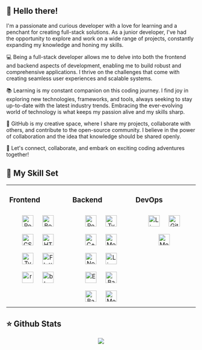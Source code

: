 ## 👋 Hello there! 

I'm a passionate and curious developer with a love for learning and a penchant for creating full-stack solutions. As a junior developer, I've had the opportunity to explore and work on a wide range of projects, constantly expanding my knowledge and honing my skills.

💻 Being a full-stack developer allows me to delve into both the frontend and backend aspects of development, enabling me to build robust and comprehensive applications. I thrive on the challenges that come with creating seamless user experiences and scalable systems.

📚 Learning is my constant companion on this coding journey. I find joy in exploring new technologies, frameworks, and tools, always seeking to stay up-to-date with the latest industry trends. Embracing the ever-evolving world of technology is what keeps my passion alive and my skills sharp.

🌟 GitHub is my creative space, where I share my projects, collaborate with others, and contribute to the open-source community. I believe in the power of collaboration and the idea that knowledge should be shared openly.

🚀 Let's connect, collaborate, and embark on exciting coding adventures together!

## 🚀 My Skill Set  
<table><tr><td valign="top" width="33%">

### Frontend  
<div align="center"> 
<img style="margin: 10px" src="https://img.shields.io/badge/-JavaScript-000000?style=flat&logo=javascript" alt="React" height="30"/>  
<img style="margin: 10px" src="https://img.shields.io/badge/-Bootstrap-000000?style=flat&logo=Bootstrap" alt="Bootstrap" height="30" />  
<img style="margin: 10px" src="https://img.shields.io/badge/-CSS3-000000?style=flat&logo=css3" alt="CSS" height="30" />  
<img style="margin: 10px" src="https://img.shields.io/badge/-Html5-000000?style=flat&logo=html5" alt="HTML" height="30" />  
<img style="margin: 10px" src="https://img.shields.io/badge/-Typescript-000000?style=flat&logo=typescript" alt="Typescript" height="30" />  
<img style="margin: 10px" src="https://img.shields.io/badge/-Flutter-000000?style=flat&logo=flutter" alt="Flutter" height="30" />  
<img style="margin: 10px" src="https://img.shields.io/badge/-ReactNative-000000?style=flat&logo=react" alt="reactNative" height="30" />  
<img style="margin: 10px" src="https://img.shields.io/badge/-Blaze-000000?style=flat&logo=blaze" alt="blaze" height="30" />  
</div>

</td><td valign="top" width="33%">



### Backend  
<div align="center">  
<img style="margin: 10px" src="https://img.shields.io/badge/-JavaScript-000000?style=flat&logo=javascript" alt="React" height="30"/>
<img style="margin: 10px" src="https://img.shields.io/badge/-Typescript-000000?style=flat&logo=typescript" alt="Typescript" height="30" /> 
<img style="margin: 10px" src="https://img.shields.io/badge/-C++-000000?style=flat&logo=cplusplus" alt="C++" height="30" /> 
<img style="margin: 10px" src="https://img.shields.io/badge/-MongoDB-000000?style=flat&logo=mongodb" alt="MongoDB" height="30" /> 
<img style="margin: 10px" src="https://img.shields.io/badge/-NodeJS-000000?style=flat&logo=nodejs" alt="NodeJS" height="30" /> 
<img style="margin: 10px" src="https://img.shields.io/badge/-Linux-000000?style=flat&logo=linux" alt="Linux" height="30" /> 
<img style="margin: 10px" src="https://img.shields.io/badge/-ExpressJS-000000?style=flat&logo=express" alt="ExpressJS" height="30" /> 
<img style="margin: 10px" src="https://img.shields.io/badge/-C-000000?style=flat&logo=c" alt="Bash" height="30" /> 
<img style="margin: 10px" src="https://img.shields.io/badge/-Bash-000000?style=flat&logo=Bash" alt="Bash" height="30" /> 
<img style="margin: 10px" src="https://img.shields.io/badge/-Meteor-000000?style=flat&logo=Meteor" alt="Meteor" height="30" /> 
</div>

</td><td valign="top" width="33%">

### DevOps  
<div align="center">  
<img style="margin: 10px" src="https://img.shields.io/badge/-Linux-000000?style=flat&logo=linux" alt="Linux" height="30" /> 
<img style="margin: 10px" src="https://img.shields.io/badge/-Git-000000?style=flat&logo=git" alt="Git" height="30" /> 
<img style="margin: 10px" src="https://img.shields.io/badge/-Docker-000000?style=flat&logo=Docker" alt="Meteor" height="30" /> 
</div>

</td></tr></table>

## ⭐ Github Stats  
<div align="center"><img src="https://github-readme-stats-eta-ten-85.vercel.app/api?username=Olivier-STI&show_icons=true&count_private=true&hide_border=true" align="center" /></div>  

<br/>  
